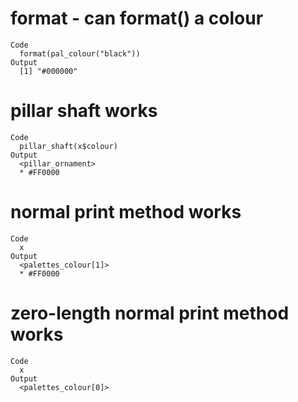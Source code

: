 # format - can format() a colour

    Code
      format(pal_colour("black"))
    Output
      [1] "#000000"

# pillar shaft works

    Code
      pillar_shaft(x$colour)
    Output
      <pillar_ornament>
      * #FF0000

# normal print method works

    Code
      x
    Output
      <palettes_colour[1]>
      * #FF0000

# zero-length normal print method works

    Code
      x
    Output
      <palettes_colour[0]>

